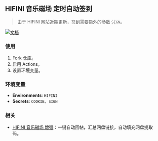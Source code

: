## HIFINI 音乐磁场 定时自动签到

> 由于 HIFINI 网站近期更新，签到需要额外的参数 `SIGN`。

[![文档](https://img.shields.io/badge/文档-blue)](https://ewigl.github.io/notes/posts/202410/github-actions/)

### 使用

1. Fork 仓库。
2. 启用 Actions。
3. 设置环境变量。

### 环境变量

- **Environments**: `HIFINI`
- **Secrets**: `COOKIE`、`SIGN`

### 相关

- [HIFINI 音乐磁场 增强](https://github.com/ewigl/hus)：一键自动回帖，汇总网盘链接，自动填充网盘提取码。
